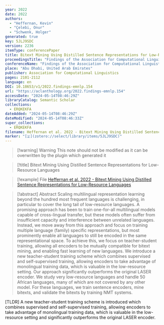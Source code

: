 ```yaml
---
year: 2022
date: 2022
authors:
  - "Heffernan, Kevin"
  - "Çelebi, Onur"
  - "Schwenk, Holger"
generated: true
key: 5JLJ9SDC
version: 2236
itemType: conferencePaper
title: Bitext Mining Using Distilled Sentence Representations for Low-Resource Languages
proceedingsTitle: "Findings of the Association for Computational Linguistics: EMNLP 2022"
conferenceName: "Findings of the Association for Computational Linguistics: EMNLP 2022"
place: "Abu Dhabi, United Arab Emirates"
publisher: Association for Computational Linguistics
pages: 2101-2112
language: en
DOI: 10.18653/v1/2022.findings-emnlp.154
url: "https://aclanthology.org/2022.findings-emnlp.154"
accessDate: "2024-05-14T08:46:29Z"
libraryCatalog: Semantic Scholar
collections:
  - ERQKEKFA
dateAdded: "2024-05-14T08:46:29Z"
dateModified: "2024-05-14T08:46:33Z"
super_collections:
  - ERQKEKFA
filename: Heffernan et al. 2022 - Bitext Mining Using Distilled Sentence Representations for Low-Resource Languages
marker: "[🇿](zotero://select/library/items/5JLJ9SDC)"
---
```


>[!warning] Warning
> This note should not be modified as it can be overwritten by the plugin which generated it

> [!title] Bitext Mining Using Distilled Sentence Representations for Low-Resource Languages

> [!example] File
> [Heffernan et al. 2022 - Bitext Mining Using Distilled Sentence Representations for Low-Resource Languages](Heffernan%20et%20al.%202022%20-%20Bitext%20Mining%20Using%20Distilled%20Sentence%20Representations%20for%20Low-Resource%20Languages.pdf)

> [!abstract] Abstract
> Scaling multilingual representation learning beyond the hundred most frequent languages is challenging, in particular to cover the long tail of low-resource languages. A promising approach has been to train one-for-all multilingual models capable of cross-lingual transfer, but these models often suffer from insufficient capacity and interference between unrelated languages. Instead, we move away from this approach and focus on training multiple language (family) specific representations, but most prominently enable all languages to still be encoded in the same representational space. To achieve this, we focus on teacher-student training, allowing all encoders to be mutually compatible for bitext mining, and enabling fast learning of new languages. We introduce a new teacher-student training scheme which combines supervised and self-supervised training, allowing encoders to take advantage of monolingual training data, which is valuable in the low-resource setting. Our approach significantly outperforms the original LASER encoder. We study very low-resource languages and handle 50 African languages, many of which are not covered by any other model. For these languages, we train sentence encoders, mine bitexts, and validate the bitexts by training NMT systems.

[TLDR] A new teacher-student training scheme is introduced which combines supervised and self-supervised training, allowing encoders to take advantage of monolingual training data, which is valuable in the low-resource setting and significantly outperforms the original LASER encoder.

